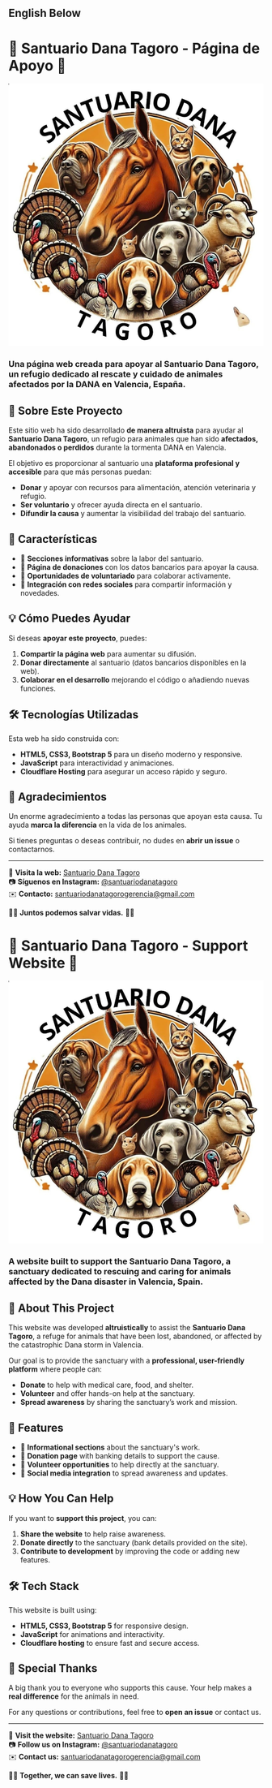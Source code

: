 ## English Below


# 🐾 Santuario Dana Tagoro - Página de Apoyo 🌿

![Santuario Dana Tagoro](logo.jpg)

### Una página web creada para apoyar al **Santuario Dana Tagoro**, un refugio dedicado al rescate y cuidado de animales afectados por la DANA en Valencia, España.

## 🏡 Sobre Este Proyecto

Este sitio web ha sido desarrollado **de manera altruista** para ayudar al **Santuario Dana Tagoro**, un refugio para animales que han sido **afectados, abandonados o perdidos** durante la tormenta DANA en Valencia.

El objetivo es proporcionar al santuario una **plataforma profesional y accesible** para que más personas puedan:
- **Donar** y apoyar con recursos para alimentación, atención veterinaria y refugio.
- **Ser voluntario** y ofrecer ayuda directa en el santuario.
- **Difundir la causa** y aumentar la visibilidad del trabajo del santuario.

## 🎯 Características
- 📌 **Secciones informativas** sobre la labor del santuario.
- 💚 **Página de donaciones** con los datos bancarios para apoyar la causa.
- 🤝 **Oportunidades de voluntariado** para colaborar activamente.
- 📢 **Integración con redes sociales** para compartir información y novedades.

## 💡 Cómo Puedes Ayudar
Si deseas **apoyar este proyecto**, puedes:
1. **Compartir la página web** para aumentar su difusión.
2. **Donar directamente** al santuario (datos bancarios disponibles en la web).
3. **Colaborar en el desarrollo** mejorando el código o añadiendo nuevas funciones.

## 🛠️ Tecnologías Utilizadas
Esta web ha sido construida con:
- **HTML5, CSS3, Bootstrap 5** para un diseño moderno y responsive.
- **JavaScript** para interactividad y animaciones.
- **Cloudflare Hosting** para asegurar un acceso rápido y seguro.

## 💖 Agradecimientos
Un enorme agradecimiento a todas las personas que apoyan esta causa. Tu ayuda **marca la diferencia** en la vida de los animales.

Si tienes preguntas o deseas contribuir, no dudes en **abrir un issue** o contactarnos.

---

📢 **Visita la web:** [Santuario Dana Tagoro](https://example.com)  
📷 **Síguenos en Instagram:** [@santuariodanatagoro](https://www.instagram.com/santuariodanatagoro/)  
✉️ **Contacto:** [santuariodanatagorogerencia@gmail.com](mailto:santuariodanatagorogerencia@gmail.com)

🌿🐾 **Juntos podemos salvar vidas.** 🐾🌿



# 🐾 Santuario Dana Tagoro - Support Website 🌿

![Santuario Dana Tagoro](logo.jpg)


### A website built to support the **Santuario Dana Tagoro**, a sanctuary dedicated to rescuing and caring for animals affected by the Dana disaster in Valencia, Spain.

## 🏡 About This Project

This website was developed **altruistically** to assist the **Santuario Dana Tagoro**, a refuge for animals that have been lost, abandoned, or affected by the catastrophic Dana storm in Valencia.

Our goal is to provide the sanctuary with a **professional, user-friendly platform** where people can:
- **Donate** to help with medical care, food, and shelter.
- **Volunteer** and offer hands-on help at the sanctuary.
- **Spread awareness** by sharing the sanctuary’s work and mission.

## 🎯 Features
- 📌 **Informational sections** about the sanctuary's work.
- 💚 **Donation page** with banking details to support the cause.
- 🤝 **Volunteer opportunities** to help directly at the sanctuary.
- 📢 **Social media integration** to spread awareness and updates.

## 💡 How You Can Help
If you want to **support this project**, you can:
1. **Share the website** to help raise awareness.
2. **Donate directly** to the sanctuary (bank details provided on the site).
3. **Contribute to development** by improving the code or adding new features.

## 🛠️ Tech Stack
This website is built using:
- **HTML5, CSS3, Bootstrap 5** for responsive design.
- **JavaScript** for animations and interactivity.
- **Cloudflare hosting** to ensure fast and secure access.

## 💖 Special Thanks
A big thank you to everyone who supports this cause. Your help makes a **real difference** for the animals in need.

For any questions or contributions, feel free to **open an issue** or contact us.

---

📢 **Visit the website:** [Santuario Dana Tagoro](https://santuariodanatagoro.org)  
📷 **Follow us on Instagram:** [@santuariodanatagoro](https://www.instagram.com/santuariodanatagoro/)  
✉️ **Contact us:** [santuariodanatagorogerencia@gmail.com](mailto:santuariodanatagorogerencia@gmail.com)

🌿🐾 **Together, we can save lives.** 🐾🌿
